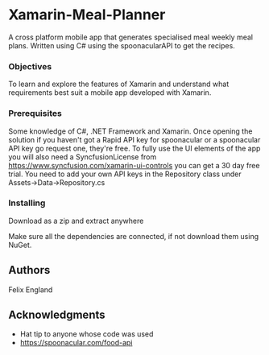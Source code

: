 # Xamarin-Meal-Planner
A cross platform mobile app that generates specialised meal weekly meal plans. Written using C# using the spoonacularAPI to get the recipes.

### Objectives

To learn and explore the features of Xamarin and understand what requirements best suit a mobile app developed with Xamarin.

### Prerequisites

Some knowledge of C#, .NET Framework and Xamarin.
Once opening the solution if you haven't got a Rapid API key for spoonacular or a spoonacular API key go request one, they're free. To fully use the UI elements of the app you will also need a SyncfusionLicense from https://www.syncfusion.com/xamarin-ui-controls you can get a 30 day free trial. 
You need to add your own API keys in the Repository class under Assets->Data->Repository.cs

### Installing

Download as a zip and extract anywhere

Make sure all the dependencies are connected, if not download them using NuGet. 

## Authors

Felix England

## Acknowledgments

* Hat tip to anyone whose code was used
* https://spoonacular.com/food-api
